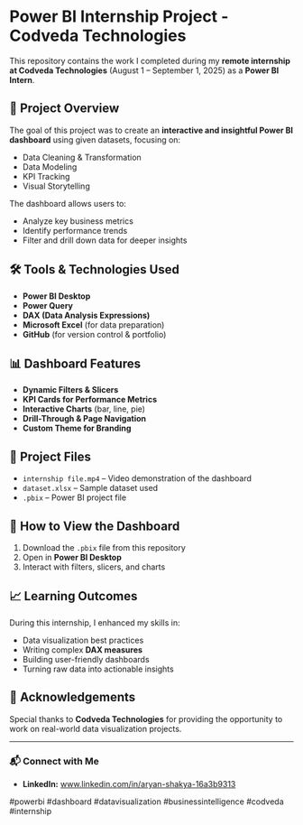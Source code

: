 # Power BI Internship Project - Codveda Technologies

This repository contains the work I completed during my **remote internship at Codveda Technologies** (August 1 – September 1, 2025) as a **Power BI Intern**.

## 📌 Project Overview
The goal of this project was to create an **interactive and insightful Power BI dashboard** using given datasets, focusing on:
- Data Cleaning & Transformation
- Data Modeling
- KPI Tracking
- Visual Storytelling

The dashboard allows users to:
- Analyze key business metrics
- Identify performance trends
- Filter and drill down data for deeper insights

## 🛠 Tools & Technologies Used
- **Power BI Desktop**
- **Power Query**
- **DAX (Data Analysis Expressions)**
- **Microsoft Excel** (for data preparation)
- **GitHub** (for version control & portfolio)

## 📊 Dashboard Features
- **Dynamic Filters & Slicers**
- **KPI Cards for Performance Metrics**
- **Interactive Charts** (bar, line, pie)
- **Drill-Through & Page Navigation**
- **Custom Theme for Branding**

## 📂 Project Files
- `internship file.mp4` – Video demonstration of the dashboard
- `dataset.xlsx` – Sample dataset used
- `.pbix` – Power BI project file

## 🚀 How to View the Dashboard
1. Download the `.pbix` file from this repository
2. Open in **Power BI Desktop**
3. Interact with filters, slicers, and charts

## 📈 Learning Outcomes
During this internship, I enhanced my skills in:
- Data visualization best practices
- Writing complex **DAX measures**
- Building user-friendly dashboards
- Turning raw data into actionable insights

## 🙌 Acknowledgements
Special thanks to **Codveda Technologies** for providing the opportunity to work on real-world data visualization projects.

---

### 📬 Connect with Me
- **LinkedIn:** www.linkedin.com/in/aryan-shakya-16a3b9313




#powerbi #dashboard #datavisualization #businessintelligence #codveda #internship

